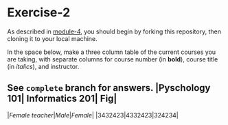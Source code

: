 # Exercise-2

As described in [module-4](https://github.com/INFO-201/m4-git-intro), you should begin by forking this repository, then cloning it to your local machine.

In the space below, make a three column table of the current courses you are taking, with separate columns for course number (in **bold**), course title (in _italics_), and instructor.

See `complete` branch for answers.
|Pyschology 101| Informatics 201| Fig|
--------------------------------------
|_Female teacher_|_Male_|_Female_|
|3432423|4332423|324234|